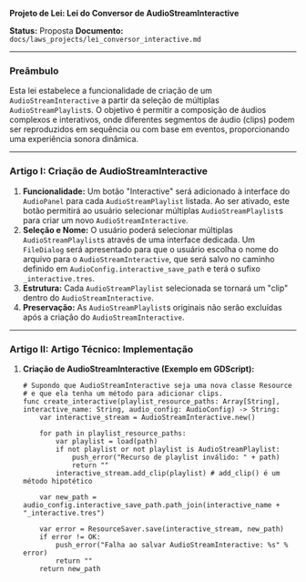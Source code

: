 **Projeto de Lei: Lei do Conversor de AudioStreamInteractive**

**Status:** Proposta
**Documento:** `docs/laws_projects/lei_conversor_interactive.md`

---

### **Preâmbulo**

Esta lei estabelece a funcionalidade de criação de um `AudioStreamInteractive` a partir da seleção de múltiplas `AudioStreamPlaylist`s. O objetivo é permitir a composição de áudios complexos e interativos, onde diferentes segmentos de áudio (clips) podem ser reproduzidos em sequência ou com base em eventos, proporcionando uma experiência sonora dinâmica.

---

### **Artigo I: Criação de AudioStreamInteractive**

1.  **Funcionalidade:** Um botão "Interactive" será adicionado à interface do `AudioPanel` para cada `AudioStreamPlaylist` listada. Ao ser ativado, este botão permitirá ao usuário selecionar múltiplas `AudioStreamPlaylist`s para criar um novo `AudioStreamInteractive`.
2.  **Seleção e Nome:** O usuário poderá selecionar múltiplas `AudioStreamPlaylist`s através de uma interface dedicada. Um `FileDialog` será apresentado para que o usuário escolha o nome do arquivo para o `AudioStreamInteractive`, que será salvo no caminho definido em `AudioConfig.interactive_save_path` e terá o sufixo `_interactive.tres`.
3.  **Estrutura:** Cada `AudioStreamPlaylist` selecionada se tornará um "clip" dentro do `AudioStreamInteractive`.
4.  **Preservação:** As `AudioStreamPlaylist`s originais não serão excluídas após a criação do `AudioStreamInteractive`.

---

### **Artigo II: Artigo Técnico: Implementação**

1.  **Criação de AudioStreamInteractive (Exemplo em GDScript):**
    ```gdscript
    # Supondo que AudioStreamInteractive seja uma nova classe Resource
    # e que ela tenha um método para adicionar clips.
    func create_interactive(playlist_resource_paths: Array[String], interactive_name: String, audio_config: AudioConfig) -> String:
        var interactive_stream = AudioStreamInteractive.new()

        for path in playlist_resource_paths:
            var playlist = load(path)
            if not playlist or not playlist is AudioStreamPlaylist:
                push_error("Recurso de playlist inválido: " + path)
                return ""
            interactive_stream.add_clip(playlist) # add_clip() é um método hipotético

        var new_path = audio_config.interactive_save_path.path_join(interactive_name + "_interactive.tres")

        var error = ResourceSaver.save(interactive_stream, new_path)
        if error != OK:
            push_error("Falha ao salvar AudioStreamInteractive: %s" % error)
            return ""
        return new_path
    ```